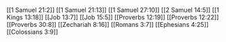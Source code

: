 [[1 Samuel 21:2]]
[[1 Samuel 21:13]]
[[1 Samuel 27:10]]
[[2 Samuel 14:5]]
[[1 Kings 13:18]]
[[Job 13:7]]
[[Job 15:5]]
[[Proverbs 12:19]]
[[Proverbs 12:22]]
[[Proverbs 30:8]]
[[Zechariah 8:16]]
[[Romans 3:7]]
[[Ephesians 4:25]]
[[Colossians 3:9]]
